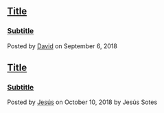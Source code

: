 ##  [Title](/blog/post/name-of-the-article)
### [Subtitle](/blog/post/name-of-the-article)
Posted by [David](mailto:david@fluster.io) on September 6, 2018

##  [Title](/blog/post/flex-layout)
### [Subtitle](/blog/post/flex-layout)
Posted by [Jesús](https://www.jesussotes.com) on October 10, 2018
by Jesús Sotes

